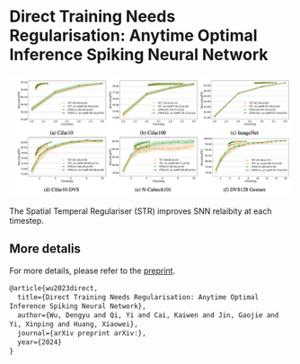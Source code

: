 # Direct Training Needs Regularisation: Anytime Optimal Inference Spiking Neural Network


<p align="center">
<img src="./docs/results.png" width="800">
</p>

The Spatial Temperal Regulariser (STR) improves SNN relaibity at each timestep. 

## More detalis
For more details, please refer to the <a href="https://arxiv.org/abs/2301.09522">preprint</a>.

```
@article{wu2023direct,
  title={Direct Training Needs Regularisation: Anytime Optimal Inference Spiking Neural Network},
  author={Wu, Dengyu and Qi, Yi and Cai, Kaiwen and Jin, Gaojie and Yi, Xinping and Huang, Xiaowei},
  journal={arXiv preprint arXiv:},
  year={2024}
}
```
